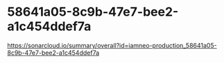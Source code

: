 # 58641a05-8c9b-47e7-bee2-a1c454ddef7a
https://sonarcloud.io/summary/overall?id=iamneo-production_58641a05-8c9b-47e7-bee2-a1c454ddef7a
